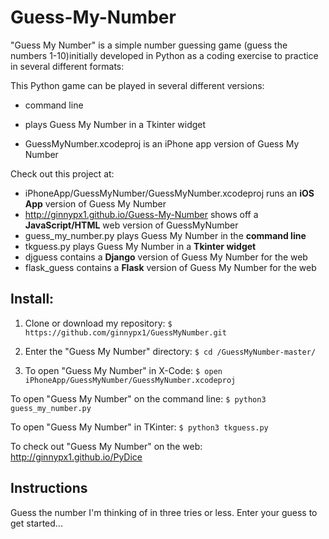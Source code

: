 # Guess-My-Number

"Guess My Number" is a simple number guessing game (guess the numbers 1-10)initially developed in Python as a coding exercise to practice in several different formats:

This Python game can be played in several different versions:
  -  command line
  -  plays Guess My Number in a Tkinter widget

  - GuessMyNumber.xcodeproj is an iPhone app version of Guess My Number

Check out this project at: 

* iPhoneApp/GuessMyNumber/GuessMyNumber.xcodeproj runs an **iOS App** version of Guess My Number
* http://ginnypx1.github.io/Guess-My-Number shows off a **JavaScript/HTML** web version of GuessMyNumber
* guess_my_number.py plays Guess My Number in the **command line**
* tkguess.py plays Guess My Number in a **Tkinter widget**
* djguess contains a **Django** version of Guess My Number for the web
* flask_guess contains a **Flask** version of Guess My Number for the web

## Install:

1. Clone or download my repository:
` $ https://github.com/ginnypx1/GuessMyNumber.git `

2. Enter the "Guess My Number" directory:
` $ cd /GuessMyNumber-master/ `

3. To open "Guess My Number" in X-Code:
` $ open iPhoneApp/GuessMyNumber/GuessMyNumber.xcodeproj `

To open "Guess My Number" on the command line:
` $ python3 guess_my_number.py `

To open "Guess My Number" in TKinter:
` $ python3 tkguess.py `

To check out "Guess My Number" on the web: http://ginnypx1.github.io/PyDice
  
## Instructions

Guess the number I'm thinking of in three tries or less. Enter your guess to get started...
